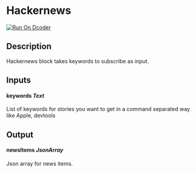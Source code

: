 # Hackernews
[![Run On Dcoder](https://static-content.dcoder.tech/dcoder-assets/run-on-dcoder.svg)](https://code.dcoder.tech/files/project/605082d4f4c6007c301091d2)

## Description
Hackernews block takes keywords to subscribe as input.

## Inputs
#### **keywords**  *Text*
List of keywords for stories you want to get in a command separated way like Apple, devtools

## Output
#### **newsItems**  *JsonArray*
Json array for news items.

